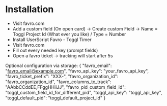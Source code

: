 Installation
============
- Visit favro.com
- Add a custom field (On open card) -> Create custom Field -> Name = Toggl Project Id (What ever you like) / Type = Number
- Install UserScript Favro - Toggl Timer
- Visit favro.com
- Fill out every needed key (prompt fields)
- Open a favro ticket -> tracking will start after 5s

Optional configuration via storage:
{
  "favro_email": "favro_email@example.com",
  "favro_api_key": "your_favro_api_key",
  "favro_ticket_prefix": "XXX-",
  "favro_organization_id": "favro_organization_id",
  "favro_columns_to_track": "AAbbCCddEE,FFggHHiiJJ",
  "favro_pid_custom_field_id": "toggl_custom_field_id_for_different_pid",
  "toggl_api_key": "toggl_api_key",
  "toggl_default_pid": "toggl_default_project_id"
}
